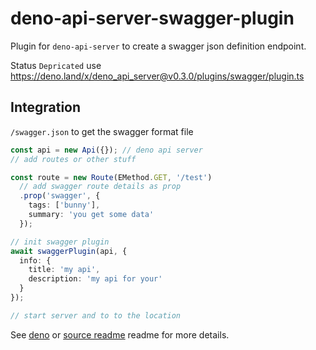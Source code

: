 # deno-api-server-swagger-plugin
Plugin for `deno-api-server` to create a swagger json definition endpoint.

Status `Depricated` use https://deno.land/x/deno_api_server@v0.3.0/plugins/swagger/plugin.ts

## Integration
`/swagger.json` to get the swagger format file

````ts
const api = new Api({}); // deno api server
// add routes or other stuff

const route = new Route(EMethod.GET, '/test')
  // add swagger route details as prop
  .prop('swagger', {
    tags: ['bunny'],
    summary: 'you get some data'
  });

// init swagger plugin
await swaggerPlugin(api, {
  info: {
    title: 'my api',
    description: 'my api for your'
  }
});

// start server and to to the location

````

See [deno](https://deno-land) or [source readme](src/README.md) readme for more details.